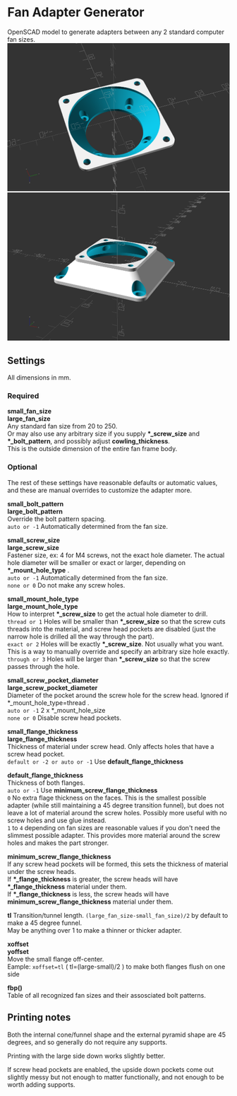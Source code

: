 # Fan Adapter Generator
OpenSCAD model to generate adapters between any 2 standard computer fan sizes.  
![](fan_adapter_lgup.png)
![](fan_adapter_smup.png)

<!-- STL's for printing are in [releases](../../releases)  -->
<!-- [thingiverse](https://www.thingiverse.com/thing:_____) -->

## Settings
All dimensions in mm.

### Required
**small_fan_size**  
**large_fan_size**  
Any standard fan size from 20 to 250.  
Or may also use any arbitrary size if you supply **\*\_screw_size** and **\*\_bolt_pattern**, and possibly adjust **cowling_thickness**.  
This is the outside dimension of the entire fan frame body.

### Optional  
The rest of these settings have reasonable defaults or automatic values, and these are manual overrides to customize the adapter more.

**small_bolt_pattern**  
**large_bolt_pattern**  
Override the bolt pattern spacing.  
```auto or -1``` Automatically determined from the fan size.

**small_screw_size**  
**large_screw_size**  
Fastener size, ex: 4 for M4 screws, not the exact hole diameter. The actual hole diameter will be smaller or exact or larger, depending on **\*\_mount_hole_type** .  
```auto or -1``` Automatically determined from the fan size.  
```none or 0``` Do not make any screw holes.  

**small_mount_hole_type**  
**large_mount_hole_type**  
How to interpret **\*\_screw_size** to get the actual hole diameter to drill.  
```thread or 1``` Holes will be smaller than **\*\_screw_size** so that the screw cuts threads into the material, and screw head pockets are disabled (just the narrow hole is drilled all the way through the part).  
```exact or 2``` Holes will be exactly **\*\_screw_size**. Not usually what you want. This is a way to manually override and specify an arbitrary size hole exactly.  
```through or 3``` Holes will be larger than **\*\_screw_size** so that the screw passes through the hole.

**small_screw_pocket_diameter**  
**large_screw_pocket_diameter**  
Diameter of the pocket around the screw hole for the screw head. Ignored if \*\_mount_hole_type=thread .  
```auto or -1``` 2 x \*\_mount_hole_size  
```none or 0``` Disable screw head pockets.

**small_flange_thickness**  
**large_flange_thickness**  
Thickness of material under screw head. Only affects holes that have a screw head pocket.  
```default or -2 or auto or -1``` Use **default_flange_thickness**

**default_flange_thickness**  
Thickness of both flanges.  
```auto or -1``` Use **minimum_screw_flange_thickness**  
```0``` No extra flage thickness on the faces. This is the smallest possible adapter (while still maintaining a 45 degree transition funnel), but does not leave a lot of material around the screw holes. Possibly more useful with no screw holes and use glue instead.  
```1``` to ```4``` depending on fan sizes are reasonable values if you don't need the slimmest possible adapter. This provides more material around the screw holes and makes the part stronger.  

**minimum_screw_flange_thickness**  
If any screw head pockets will be formed, this sets the thickness of material under the screw heads.  
If **\*\_flange_thickness** is greater, the screw heads will have **\*\_flange_thickness** material under them.  
If **\*\_flange_thickness** is less, the screw heads will have **minimum_screw_flange_thickness** material under them.  

**tl**
Transition/tunnel length.
```(large_fan_size-small_fan_size)/2``` by default to make a 45 degree funnel.  
May be anything over 1 to make a thinner or thicker adapter. 

**xoffset**  
**yoffset**  
Move the small flange off-center.  
Eample: ```xoffset=tl``` ( tl=(large-small)/2 ) to make both flanges flush on one side

**fbp()**  
Table of all recognized fan sizes and their assosciated bolt patterns.  

## Printing notes
Both the internal cone/funnel shape and the external pyramid shape are 45 degrees, and so generally do not require any supports.

Printing with the large side down works slightly better.

If screw head pockets are enabled, the upside down pockets come out slightly messy but not enough to matter functionally, and not enough to be worth adding supports.
